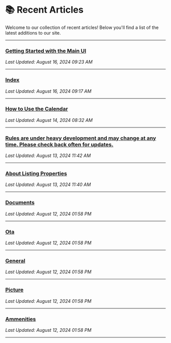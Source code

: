 
# 📚 Recent Articles

Welcome to our collection of recent articles! Below you'll find a list of the latest additions to our site.

---

### [Getting Started with the Main UI](general/mainui.md)
_Last Updated: August 16, 2024 09:23 AM_

---

### [Index](index.md)
_Last Updated: August 16, 2024 09:17 AM_

---

### [How to Use the Calendar](property/listing/calendar/price_availabilty.md)
_Last Updated: August 14, 2024 08:32 AM_

---

### [Rules are under heavy development and may change at any time. Please check back often for updates.](property/listing/calendar/rules.md)
_Last Updated: August 13, 2024 11:42 AM_

---

### [About Listing Properties](property/listing/general.md)
_Last Updated: August 13, 2024 11:40 AM_

---

### [Documents](property/editor/documents.md)
_Last Updated: August 12, 2024 01:58 PM_

---

### [Ota](property/editor/ota.md)
_Last Updated: August 12, 2024 01:58 PM_

---

### [General](property/editor/general.md)
_Last Updated: August 12, 2024 01:58 PM_

---

### [Picture](property/editor/picture.md)
_Last Updated: August 12, 2024 01:58 PM_

---

### [Ammenities](property/editor/ammenities.md)
_Last Updated: August 12, 2024 01:58 PM_

---

